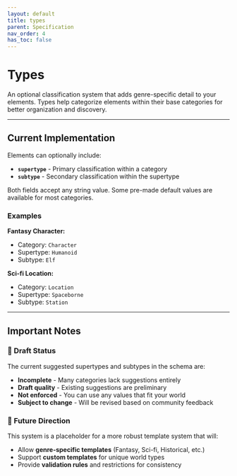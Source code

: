 ```yaml
---
layout: default
title: types
parent: Specification
nav_order: 4
has_toc: false
---
```

 

# Types

An optional classification system that adds genre-specific detail to your elements. Types help categorize elements within their base categories for better organization and discovery.

---

## Current Implementation

Elements can optionally include:
- **`supertype`** - Primary classification within a category
- **`subtype`** - Secondary classification within the supertype

Both fields accept any string value. Some pre-made default values are available for most categories.

### Examples

**Fantasy Character:**
- Category: `Character`
- Supertype: `Humanoid`
- Subtype: `Elf`

**Sci-fi Location:**
- Category: `Location`
- Supertype: `Spaceborne`
- Subtype: `Station`

---

## Important Notes

### 🚧 Draft Status

The current suggested supertypes and subtypes in the schema are:
- **Incomplete** - Many categories lack suggestions entirely
- **Draft quality** - Existing suggestions are preliminary
- **Not enforced** - You can use any values that fit your world
- **Subject to change** - Will be revised based on community feedback

### 🔮 Future Direction

This system is a placeholder for a more robust template system that will:
- Allow **genre-specific templates** (Fantasy, Sci-fi, Historical, etc.)
- Support **custom templates** for unique world types
- Provide **validation rules** and restrictions for consistency  
 
